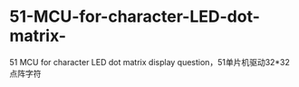 # 51-MCU-for-character-LED-dot-matrix-
51 MCU for character LED dot matrix display question，51单片机驱动32*32点阵字符
